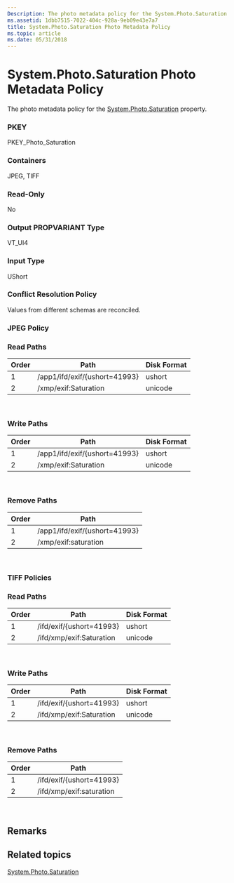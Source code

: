 ```yaml
---
Description: The photo metadata policy for the System.Photo.Saturation property.
ms.assetid: 1dbb7515-7022-404c-928a-9eb09e43e7a7
title: System.Photo.Saturation Photo Metadata Policy
ms.topic: article
ms.date: 05/31/2018
---
```


# System.Photo.Saturation Photo Metadata Policy

The photo metadata policy for the [System.Photo.Saturation](https://msdn.microsoft.com/en-us/library/bb760526(VS.85).aspx) property.

### PKEY

PKEY\_Photo\_Saturation

### Containers

JPEG, TIFF

### Read-Only

No

### Output PROPVARIANT Type

VT\_UI4

### Input Type

UShort

### Conflict Resolution Policy

Values from different schemas are reconciled.

### JPEG Policy

### Read Paths



| Order | Path                          | Disk Format |
|-------|-------------------------------|-------------|
| 1     | /app1/ifd/exif/{ushort=41993} | ushort      |
| 2     | /xmp/exif:Saturation          | unicode     |



 

### Write Paths



| Order | Path                          | Disk Format |
|-------|-------------------------------|-------------|
| 1     | /app1/ifd/exif/{ushort=41993} | ushort      |
| 2     | /xmp/exif:Saturation          | unicode     |



 

### Remove Paths



| Order | Path                          |
|-------|-------------------------------|
| 1     | /app1/ifd/exif/{ushort=41993} |
| 2     | /xmp/exif:saturation          |



 

### TIFF Policies

### Read Paths



| Order | Path                     | Disk Format |
|-------|--------------------------|-------------|
| 1     | /ifd/exif/{ushort=41993} | ushort      |
| 2     | /ifd/xmp/exif:Saturation | unicode     |



 

### Write Paths



| Order | Path                     | Disk Format |
|-------|--------------------------|-------------|
| 1     | /ifd/exif/{ushort=41993} | ushort      |
| 2     | /ifd/xmp/exif:Saturation | unicode     |



 

### Remove Paths



| Order | Path                     |
|-------|--------------------------|
| 1     | /ifd/exif/{ushort=41993} |
| 2     | /ifd/xmp/exif:saturation |



 

## Remarks

## Related topics

<dl> <dt>

[System.Photo.Saturation](https://msdn.microsoft.com/en-us/library/bb760526(VS.85).aspx)
</dt> </dl>

 

 



